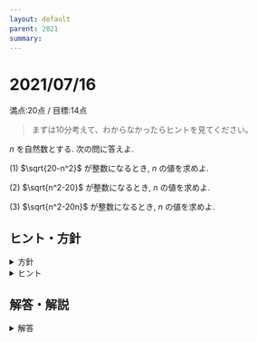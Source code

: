 ```yaml
---
layout: default
parent: 2021
summary: 
---
```


# 2021/07/16

満点:20点 / 目標:14点

> まずは10分考えて、わからなかったらヒントを見てください。

$n$ を自然数とする. 次の問に答えよ.

(1) $\sqrt{20-n^2}$ が整数になるとき, $n$ の値を求めよ.

(2) $\sqrt{n^2-20}$ が整数になるとき, $n$ の値を求めよ.

(3) $\sqrt{n^2-20n}$ が整数になるとき, $n$ の値を求めよ.

<div style="page-break-before:always"></div>

## ヒント・方針

<details markdown="1">
<summary>方針</summary>

- **範囲を絞り込む.** (2), (3) は $n$ が大きくなると根号の中身も大きくなっていくので, $n$ が限定されることを示す必要がある.
- (整数) × (整数) = (定数) の形を作る.
    - [2021/04/23](https://kampachi.tech/mathterro/20210423_alg) と同じ着想

</details>

<details markdown="1">
<summary>ヒント</summary>

- (2) $\sqrt{n^2-20}=m$ とおいて両辺を $2$ 乗する. 
- (3) 平方完成して $n$ をまとめる.

</details>

<div style="page-break-before:always"></div>

## 解答・解説

<details markdown="1">
<summary>解答</summary>

標準的な整数問題です. (2) まではできてほしい. 特に解説することはありません.

![](img/mathterro_20210716.jpg)

</details>
